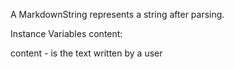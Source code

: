 A MarkdownString represents a string after parsing.

Instance Variables
	content:		<ByteString>

content
	- is the text written by a user
